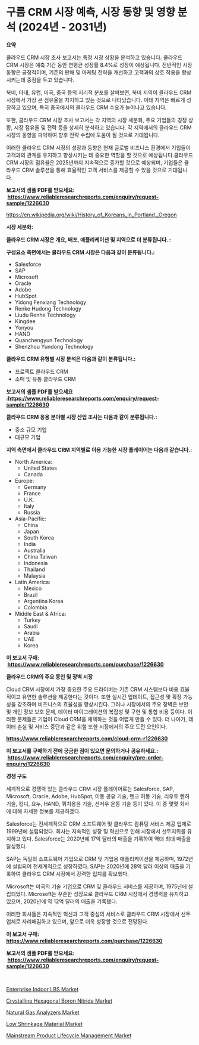 <p><h1>구름 CRM 시장 예측, 시장 동향 및 영향 분석 (2024년 - 2031년)</h1></p><p><strong>요약</strong></p>
<p><p>클라우드 CRM 시장 조사 보고서는 특정 시장 상황을 분석하고 있습니다. 클라우드 CRM 시장은 예측 기간 동안 연평균 성장률 8.4%로 성장이 예상됩니다. 전반적인 시장 동향은 긍정적이며, 기존의 판매 및 마케팅 전략을 개선하고 고객과의 상호 작용을 향상시키는데 중점을 두고 있습니다.</p><p>북미, 아태, 유럽, 미국, 중국 등의 지리적 분포를 살펴보면, 북미 지역이 클라우드 CRM 시장에서 가장 큰 점유율을 차지하고 있는 것으로 나타났습니다. 아태 지역은 빠르게 성장하고 있으며, 특히 중국에서의 클라우드 CRM 수요가 늘어나고 있습니다.</p><p>또한, 클라우드 CRM 시장 조사 보고서는 각 지역의 시장 세분화, 주요 기업들의 경쟁 상황, 시장 점유율 및 전략 등을 상세히 분석하고 있습니다. 각 지역에서의 클라우드 CRM 시장의 동향을 파악하여 향후 전략 수립에 도움이 될 것으로 기대됩니다.</p><p>이러한 클라우드 CRM 시장의 성장과 동향은 현재 글로벌 비즈니스 환경에서 기업들이 고객과의 관계를 유지하고 향상시키는 데 중요한 역할을 할 것으로 예상됩니다.클라우드 CRM 시장의 점유율은 2025년까지 지속적으로 증가할 것으로 예상되며, 기업들은 클라우드 CRM 솔루션을 통해 효율적인 고객 서비스를 제공할 수 있을 것으로 기대됩니다.</p></p>
<p><strong>보고서의 샘플 PDF를 받으세요: &nbsp;<a href="https://www.reliableresearchreports.com/enquiry/request-sample/1226630">https://www.reliableresearchreports.com/enquiry/request-sample/1226630</a></strong></p>
<p><a href="https://en.wikipedia.org/wiki/History_of_Koreans_in_Portland,_Oregon">https://en.wikipedia.org/wiki/History_of_Koreans_in_Portland,_Oregon</a></p>
<p><strong>시장 세분화:</strong></p>
<p><strong> 클라우드 CRM 시장은 개요, 배포, 애플리케이션 및 지역으로 더 분류됩니다. :</strong></p>
<p><strong>구성요소 측면에서는 클라우드 CRM 시장은 다음과 같이 분류됩니다.:</strong></p>
<p><ul><li>Salesforce</li><li>SAP</li><li>Microsoft</li><li>Oracle</li><li>Adobe</li><li>HubSpot</li><li>Yidong Fenxiang Technology</li><li>Renke Hudong Technology</li><li>Liudu Renhe Technology</li><li>Kingdee</li><li>Yonyou</li><li>HAND</li><li>Quanchengyun Technology</li><li>Shenzhou Yundong Technology</li></ul></p>
<p><strong> 클라우드 CRM 유형별 시장 분석은 다음과 같이 분류됩니다.:</strong></p>
<p><ul><li>프로젝트 클라우드 CRM</li><li>소매 및 유통 클라우드 CRM</li></ul></p>
<p><strong>보고서의 샘플 PDF를 받으세요 :<a href="https://www.reliableresearchreports.com/enquiry/request-sample/1226630">https://www.reliableresearchreports.com/enquiry/request-sample/1226630</a></strong></p>
<p><strong> 클라우드 CRM 응용 분야별 시장 산업 조사는 다음과 같이 분류됩니다.:</strong></p>
<p><ul><li>중소 규모 기업</li><li>대규모 기업</li></ul></p>
<p><strong>지역 측면에서 클라우드 CRM 지역별로 이용 가능한 시장 플레이어는 다음과 같습니다.:</strong></p>
<p><ul>
    <li>
        North America:
        <ul>
            <li>United States</li>
            <li>Canada</li>
        </ul>
    </li>
    <li>
        Europe:
        <ul>
            <li>Germany</li>
            <li>France</li>
            <li>U.K.</li>
            <li>Italy</li>
            <li>Russia</li>
        </ul>
    </li>
    <li>
        Asia-Pacific:
        <ul>
            <li>China</li>
            <li>Japan</li>
            <li>South Korea</li>
            <li>India</li>
            <li>Australia</li>
            <li>China Taiwan</li>
            <li>Indonesia</li>
            <li>Thailand</li>
            <li>Malaysia</li>
        </ul>
    </li>
    <li>
        Latin America:
        <ul>
            <li>Mexico</li>
            <li>Brazil</li>
            <li>Argentina Korea</li>
            <li>Colombia</li>
        </ul>
    </li>
    <li>
        Middle East & Africa:
        <ul>
            <li>Turkey</li>
            <li>Saudi</li>
            <li>Arabia</li>
            <li>UAE</li>
            <li>Korea</li>
        </ul>
    </li>
    </ul></p>
<p><strong>이 보고서 구매: &nbsp;<a href="https://www.reliableresearchreports.com/purchase/1226630">https://www.reliableresearchreports.com/purchase/1226630</a></strong></p>
<p><strong>클라우드 CRM의 주요 동인 및 장벽 시장</strong></p>
<p><p>Cloud CRM 시장에서 가장 중요한 주요 드라이버는 기존 CRM 시스템보다 비용 효율적이고 유연한 솔루션을 제공한다는 것이다. 또한 실시간 업데이트, 접근성 및 확장 가능성을 강조하며 비즈니스의 효율성을 향상시킨다. 그러나 시장에서의 주요 장벽은 보안 및 개인 정보 보호 문제, 데이터 마이그레이션의 복잡성 및 구현 및 통합 비용 등이다. 이러한 문제들은 기업이 Cloud CRM을 채택하는 것을 어렵게 만들 수 있다. 더 나아가, 데이터 손실 및 서비스 중단과 같은 위험 또한 시장에서의 주요 도전 요인이다.</p></p>
<p><strong><a href="https://www.reliableresearchreports.com/cloud-crm-r1226630">https://www.reliableresearchreports.com/cloud-crm-r1226630</a></strong></p>
<p><strong>이 보고서를 구매하기 전에 궁금한 점이 있으면 문의하거나 공유하세요.: &nbsp;<a href="https://www.reliableresearchreports.com/enquiry/pre-order-enquiry/1226630">https://www.reliableresearchreports.com/enquiry/pre-order-enquiry/1226630</a></strong></p>
<p><strong>경쟁 구도</strong></p>
<p><p>세계적으로 경쟁력 있는 클라우드 CRM 시장 플레이어로는 Salesforce, SAP, Microsoft, Oracle, Adobe, HubSpot, 이동 공유 기술, 렌크 허동 기술, 리우두 렌허 기술, 킹디, 요누, HAND, 쿼치옹윤 기술, 선저우 운동 기술 등이 있다. 이 중 몇몇 회사에 대해 자세한 정보를 제공하겠다.</p><p>Salesforce는 전세계적으로 CRM 소프트웨어 및 클라우드 컴퓨팅 서비스 제공 업체로 1999년에 설립되었다. 회사는 지속적인 성장 및 혁신으로 인해 시장에서 선두지위를 유지하고 있다. Salesforce는 2020년에 17억 달러의 매출을 기록하여 역대 최대 매출을 달성했다.</p><p>SAP는 독일의 소프트웨어 기업으로 CRM 및 기업용 애플리케이션을 제공하며, 1972년에 설립되어 전세계적으로 성장하였다. SAP는 2020년에 28억 달러 이상의 매출을 기록하여 클라우드 CRM 시장에서 강력한 입지를 확보했다.</p><p>Microsoft는 미국의 기술 기업으로 CRM 및 클라우드 서비스를 제공하며, 1975년에 설립되었다. Microsoft는 꾸준한 성장으로 클라우드 CRM 시장에서 경쟁력을 유지하고 있으며, 2020년에 약 12억 달러의 매출을 기록했다.</p><p>이러한 회사들은 지속적인 혁신과 고객 중심의 서비스로 클라우드 CRM 시장에서 선두 업체로 자리매김하고 있으며, 앞으로 더욱 성장할 것으로 전망된다.</p></p>
<p><strong>이 보고서 구매: &nbsp; <a href="https://www.reliableresearchreports.com/purchase/1226630">https://www.reliableresearchreports.com/purchase/1226630</a></strong></p>
<p><strong>보고서의 샘플 PDF를 받으세요: &nbsp;<a href="https://www.reliableresearchreports.com/enquiry/request-sample/1226630">https://www.reliableresearchreports.com/enquiry/request-sample/1226630</a></strong><strong></strong></p>
<p>&nbsp;</p>
<p><p><a href="https://issuu.com/reportprime-2/docs/enterprise-indoor-lbs-market-size-2030.pptx">Enterprise Indoor LBS Market</a></p><p><a href="https://github.com/jasminebabez/Market-Research-Report-List-1/blob/main/crystalline-hexagonal-boron-nitride-market.md">Crystalline Hexagonal Boron Nitride Market</a></p><p><a href="https://www.linkedin.com/pulse/natural-gas-analyzers-market-size-growth-industry-analysis-07edf">Natural Gas Analyzers Market</a></p><p><a href="https://github.com/Leeanford76845djf/Market-Research-Report-List-1/blob/main/low-shrinkage-material-market.md">Low Shrinkage Material Market</a></p><p><a href="https://issuu.com/reportprime-2/docs/mainstream-product-lifecycle-management-market-siz">Mainstream Product Lifecycle Management Market</a></p></p>